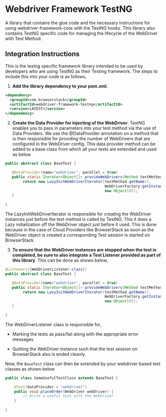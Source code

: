 # Webdriver Framework TestNG

A library that contains the glue code and the necessary instructions for using webdriver-framework-core with the TestNG hooks. This library also contains TestNG specific code for managing the lifecycle of the WebDriver with Test Method.

## Integration Instructions 

This is the testng specific framework library intended to be used by developers who are using TestNG as their Testing framework. The steps to include this into your code is as follows,

1. <b>Add the library dependency to your pom.xml.</b>
```xml
<dependency>
  <groupId>com.browserstack</groupId>
  <artifactId>webdriver-framework-testng</artifactId>
  <version>LATEST</version>
</dependency>
 ```
 
2. <b>Create the Data Provider for injecting of the WebDriver</b>:  TestNG enables you to pass in parameters into your test method via the use of Data Providers. We use the @DataProvider annotation on a method that is then responsible for providing the number of WebDrivers that are configured in the WebDriver config. This data provider method can be added to a base class from which all your tests are extended and used as below

```java
public abstract class BaseTest {

   @DataProvider(name="webdriver", parallel = true)
   public static Iterator<Object[]> provideWebDrivers(Method testMethod) {
        return new LazyInitWebDriverIterator(testMethod.getName(),
                                             WebDriverFactory.getInstance().getPlatforms(),
                                             new Object[0]);
   }
   
}
```

The LazyInitWebDriverIterator is responsible for creating the WebDriver instances just before the test method is called by TestNG. This it does a Lazy initialization off the WebDriver object just before it used. This is done because in the case of Cloud Providers like BrowserStack as soon as the WebDriver object is created a corresponding Test session is started on BrowserStack.

3. <b>To ensure that the WebDriver instances are stopped when the test is completed, be sure to also integrate a Test Listener provided as part of this library</b>. This can be done as shown below,

```java
@Listeners({WebDriverListener.class})
public abstract class BaseTest {

   @DataProvider(name="webdriver", parallel = true)
   public static Iterator<Object[]> provideWebDrivers(Method testMethod) {
        return new LazyInitWebDriverIterator(testMethod.getName(),
                                             WebDriverFactory.getInstance().getPlatforms(),
                                             new Object[0]);
   }
   
}
```
The WebDriverListener class is responsible for,

- Marking the tests as pass/fail along with the appropriate error messages.

- Quitting the WebDriver instance such that the test session on BrowserStack also is ended cleanly.


Now, the `BaseTest` class can then be extended by your webdriver based test classes as shown below

```java
public class SomeUsefulTestClass extends BaseTest {

    @Test(dataProvider = "webdriver")
    public void placeOrder(WebDriver webDriver) {
        // Write a useful test with the WebDriver
    }
    
}
```
